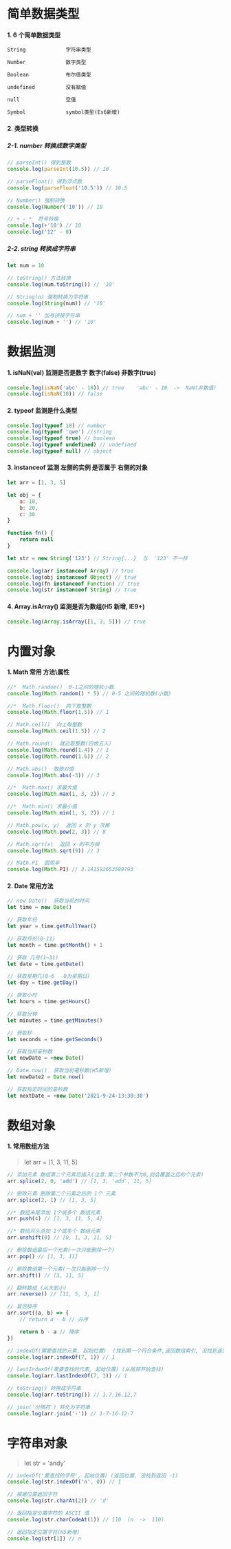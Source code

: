 #

# 简单数据类型

#### 1. 6 个简单数据类型

```txt
String             字符串类型

Number             数字类型

Boolean            布尔值类型

undefined          没有赋值

null               空值

Symbol             symbol类型(Es6新增)
```

#### 2. 类型转换

##### 2-1. number 转换成数字类型

```javascript
// parseInt() 得到整数
console.log(parseInt(10.5)) // 10

// parseFloat() 得到浮点数
console.log(parseFloat('10.5')) // 10.5

// Number() 强制转换
console.log(Number('10')) // 10

// + - *  符号转换
console.log(+'10') // 10
console.log('12' - 0)
```

##### 2-2. string 转换成字符串

```javascript
let num = 10

// toString() 方法转换
console.log(num.toString()) // '10'

// String(n) 强制转换为字符串
console.log(String(num)) // '10'

// num + '' 加号拼接字符串
console.log(num + '') // '10'
```

# 数据监测

#### 1. isNaN(val) 监测是否是数字 数字(false) 非数字(true)

```javascript
console.log(isNaN('abc' - 10)) // true    'abc' - 10  ->  NaN(非数值)
console.log(isNaN(10)) // false
```

#### 2. typeof 监测是什么类型

```javascript
console.log(typeof 10) // number
console.log(typeof 'qwe') //string
console.log(typeof true) // boolean
console.log(typeof undefined) // undefined
console.log(typeof null) // object
```

#### 3. instanceof 监测 左侧的实例 是否属于 右侧的对象

```javascript
let arr = [1, 3, 5]

let obj = {
	a: 10,
	b: 20,
	c: 30
}

function fn() {
	return null
}

let str = new String('123') // String{...}  与  '123' 不一样

console.log(arr instanceof Array) // true
console.log(obj instanceof Object) // true
console.log(fn instanceof Function) // true
console.log(str instanceof String) // true
```

#### 4. Array.isArray() 监测是否为数组(H5 新增, IE9+)

```javascript
console.log(Array.isArray([1, 3, 5])) // true
```

# 内置对象

#### 1. Math 常用 方法\属性

```javascript
//*  Math.random()  0-1之间的随机小数
console.log(Math.random() * 5) // 0-5 之间的随机数(小数)

//*  Math.floor()  向下取整数
console.log(Math.floor(1.5)) // 1

// Math.ceil()  向上取整数
console.log(Math.ceil(1.5)) // 2

// Math.round()  就近取整数(四舍五入)
console.log(Math.round(1.4)) // 1
console.log(Math.round(1.6)) // 2

// Math.abs()  取绝对值
console.log(Math.abs(-3)) // 3

//*  Math.max() 求最大值
console.log(Math.max(1, 3, 2)) // 3

//*  Math.min() 求最小值
console.log(Math.min(1, 3, 2)) // 1

// Math.pow(x, y)  返回 x 的 y 次幂
console.log(Math.pow(2, 3)) // 8

// Math.sqrt(x)  返回 x 的平方根
console.log(Math.sqrt(9)) // 3
```

```javascript
// Math.PI  圆周率
console.log(Math.PI) // 3.141592653589793
```

#### 2. Date 常用方法

```javascript
// new Date()  获取当前的时间
let time = new Date()

// 获取年份
let year = time.getFullYear()

// 获取月份(0~11)
let month = time.getMonth() + 1

// 获取 几号(1~31)
let date = time.getDate()

// 获取星期几(0~6   0为星期日)
let day = time.getDay()

// 获取小时
let hours = time.getHours()

// 获取分钟
let minutes = time.getMinutes()

// 获取秒
let seconds = time.getSeconds()
```

```javascript
// 获取当前毫秒数
let nowDate = +new Date()

// Date.now()  获取当前毫秒数(H5新增)
let nowDate2 = Date.now()

// 获取指定时间的毫秒数
let nextDate = +new Date('2021-9-24-13:30:30')
```

# 数组对象

#### 1. 常用数组方法

> let arr = [1, 3, 11, 5]

```javascript
// 添加元素 数组第二个元素后插入(注意:第二个参数不为0,则会覆盖之后的个元素)
arr.splice(2, 0, 'add') // [1, 3, 'add', 11, 5]

// 删除元素 删除第二个元素之后的 1个 元素
arr.splice(2, 1) // [1, 3, 5]

//* 数组末尾添加 1个或多个 数组元素
arr.push(4) // [1, 3, 11, 5, 4]

//* 数组开头添加 1个或多个 数组元素
arr.unshift(0) // [0, 1, 3, 11, 5]

// 删除数组最后一个元素(一次只能删除一个)
arr.pop() // [1, 3, 11]

// 删除数组第一个元素(一次只能删除一个)
arr.shift() // [3, 11, 5]
```

```javascript
// 翻转数组 (从大到小)
arr.reverse() // [11, 5, 3, 1]

// 冒泡排序
arr.sort((a, b) => {
	// return a - b // 升序

	return b - a // 降序
})
```

```javascript
// indexOf(需要查找的元素, 起始位置)  (找到第一个符合条件,返回数组索引, 没找到返回 -1)
console.log(arr.indexOf(7, 1)) // 1

// lastIndexOf(需要查找的元素, 起始位置) (从尾部开始查找)
console.log(arr.lastIndexOf(7, 1)) // 1

// toString() 转换成字符串
console.log(arr.toString()) // 1,7,16,12,7

// join('分隔符') 转化为字符串
console.log(arr.join('-')) // 1-7-16-12-7
```

# 字符串对象

> let str = 'andy'

```javascript
// indexOf('要查找的字符', 起始位置) (返回位置, 没找到返回 -1)
console.log(str.indexOf('n', 0)) // 1

// 根据位置返回字符
console.log(str.charAt(2)) // 'd'

// 返回指定位置字符的 ASCII 值
console.log(str.charCodeAt(1)) // 110  (n  ->  110)

// 返回指定位置字符(H5新增)
console.log(str[1]) // n
```

```javascript

```
